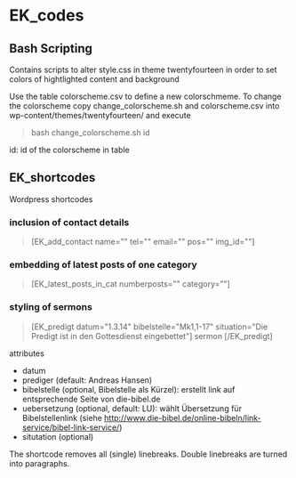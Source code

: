 EK_codes
=============

## Bash Scripting

Contains scripts to alter style.css in theme twentyfourteen in order to set colors of hightlighted content and background

Use the table colorscheme.csv to define a new colorschmeme. To change the colorscheme copy change_colorscheme.sh and colorscheme.csv into wp-content/themes/twentyfourteen/ and execute

> bash change_colorscheme.sh id

id: id of the colorscheme in table

## EK_shortcodes

Wordpress shortcodes

### inclusion of contact details

> [EK_add_contact name="" tel="" email="" pos="" img_id=""]

### embedding of latest posts of one category

> [EK_latest_posts_in_cat numberposts="" category=""]

### styling of sermons

> [EK_predigt datum="1.3.14" bibelstelle="Mk1,1-17" situation="Die Predigt ist in den Gottesdienst eingebettet"] sermon [/EK_predigt]

attributes 

* datum
* prediger (default: Andreas Hansen)
* bibelstelle (optional, Bibelstelle als Kürzel): erstellt link auf
entsprechende Seite von die-bibel.de
* uebersetzung (optional, default: LU): wählt Übersetzung für
Bibelstellenlink (siehe
http://www.die-bibel.de/online-bibeln/link-service/bibel-link-service/)
* situtation (optional)

The shortcode removes all (single) linebreaks. Double linebreaks are turned into paragraphs.
